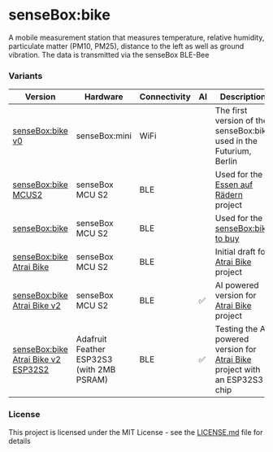 # senseBox:bike

A mobile measurement station that measures temperature, relative humidity, particulate matter (PM10, PM25), distance to the left as well as ground vibration. The data is transmitted via the senseBox BLE-Bee

### Variants

| Version                                               | Hardware        | Connectivity | AI | Description                                                                        |
|-------------------------------------------------------|-----------------|--------------|----|------------------------------------------------------------------------------------|
| [senseBox:bike v0](senseBox-bike-v0)                  | senseBox:mini   | WiFi         |    | The first version of the senseBox:bike used in the Futurium, Berlin                |
| [senseBox:bike MCUS2](senseBox-bike-mcus2)            | senseBox MCU S2 | BLE          |    | Used for the [Essen auf Rädern](https://essen.aufraedern.org/) project             |
| [senseBox:bike](senseBox-bike)                        | senseBox MCU S2 | BLE          |    | Used for the [senseBox:bike to buy](https://sensebox.kaufen/product/sensebox-bike) |
| [senseBox:bike Atrai Bike](senseBox-bike-atrai)       | senseBox MCU S2 | BLE          |    | Initial draft for [Atrai Bike](https://atrai.bike/) project                        |
| [senseBox:bike Atrai Bike v2](senseBox-bike-atrai-v2) | senseBox MCU S2 | BLE          | ✅  | AI powered version for [Atrai Bike](https://atrai.bike/) project                   |
| [senseBox:bike Atrai Bike v2 ESP32S2](sensebox-bike-atrai-v2-esp32s3) | Adafruit Feather ESP32S3 (with 2MB PSRAM) | BLE          | ✅  | Testing the AI powered version for [Atrai Bike](https://atrai.bike/) project with an ESP32S3 chip                  |

### License

This project is licensed under the MIT License - see the [LICENSE.md](LICENSE.md) file for details
